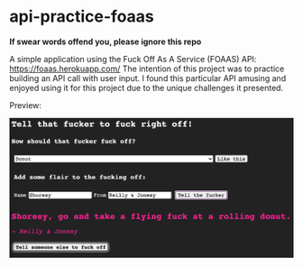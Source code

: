 # api-practice-foaas
**If swear words offend you, please ignore this repo**

A simple application using the Fuck Off As A Service (FOAAS) API: https://foaas.herokuapp.com/
The intention of this project was to practice building an API call with user input. I found this particular API amusing and enjoyed using it for this project due to the unique challenges it presented.

Preview:

<img src="https://github.com/codecopycoffee/api-practice-foaas/blob/main/foaas-preview.png" alt="a dark grey background with white text and input boxes" width="550px">
